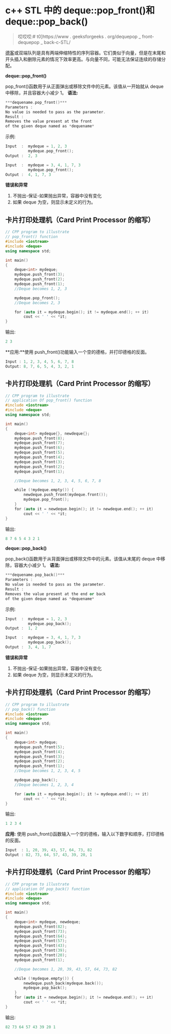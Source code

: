 # c++ STL 中的 deque::pop_front()和 deque::pop_back()

> 哎哎哎:# t0]https://www . geeksforgeeks . org/dequepop _ front-dequepop _ back-c-STL/

[德客](https://www.geeksforgeeks.org/deque-cpp-stl/)或双端队列是具有两端伸缩特性的序列容器。它们类似于向量，但是在末尾和开头插入和删除元素的情况下效率更高。与向量不同，可能无法保证连续的存储分配。

**deque::pop_front()**

pop_front()函数用于从正面弹出或移除文件中的元素。该值从一开始就从 deque 中移除，并且容器大小减少 1。
**语法:**

```cpp
***dequename.pop_front()***
Parameters :
No value is needed to pass as the parameter.
Result :
Removes the value present at the front 
of the given deque named as *dequename*
```

示例:

```cpp
Input  :  mydeque = 1, 2, 3
          mydeque.pop_front();
Output :  2, 3

Input  :  mydeque = 3, 4, 1, 7, 3
          mydeque.pop_front();
Output :  4, 1, 7, 3
```

**错误和异常**

1.  不抛出-保证-如果抛出异常，容器中没有变化
2.  如果 deque 为空，则显示未定义的行为。

## 卡片打印处理机（Card Print Processor 的缩写）

```cpp
// CPP program to illustrate
// pop_front() function
#include <iostream>
#include <deque>
using namespace std;

int main()
{
    deque<int> mydeque;
    mydeque.push_front(3);
    mydeque.push_front(2);
    mydeque.push_front(1);
    //Deque becomes 1, 2, 3

    mydeque.pop_front();
    //Deque becomes 2, 3

    for (auto it = mydeque.begin(); it != mydeque.end(); ++ it)
        cout << ' ' << *it;
}
```

输出:

```cpp
2 3
```

**应用:**使用 push_front()功能输入一个空的德格，并打印德格的反面。

```cpp
Input : 1, 2, 3, 4, 5, 6, 7, 8
Output: 8, 7, 6, 5, 4, 3, 2, 1
```

## 卡片打印处理机（Card Print Processor 的缩写）

```cpp
// CPP program to illustrate
// application Of pop_front() function
#include <iostream>
#include <deque>
using namespace std;

int main()
{
    deque<int> mydeque{}, newdeque{};
    mydeque.push_front(8);
    mydeque.push_front(7);
    mydeque.push_front(6);
    mydeque.push_front(5);
    mydeque.push_front(4);
    mydeque.push_front(3);
    mydeque.push_front(2);
    mydeque.push_front(1);

    //Deque becomes 1, 2, 3, 4, 5, 6, 7, 8

    while (!mydeque.empty()) {
        newdeque.push_front(mydeque.front());
        mydeque.pop_front();
    }
    for (auto it = newdeque.begin(); it != newdeque.end(); ++ it)
        cout << ' ' << *it;
}
```

输出:

```cpp
8 7 6 5 4 3 2 1
```

**deque::pop_back()**

pop_back()函数用于从背面弹出或移除文件中的元素。该值从末尾的 deque 中移除，容器大小减少 1。
**语法:**

```cpp
***dequename.pop_back()***
Parameters :
No value is needed to pass as the parameter.
Result :
Removes the value present at the end or back 
of the given deque named as *dequename*
```

示例:

```cpp
Input  :  mydeque = 1, 2, 3
          mydeque.pop_back();
Output :  1, 2

Input  :  mydeque = 3, 4, 1, 7, 3
          mydeque.pop_back();
Output :  3, 4, 1, 7
```

**错误和异常**

1.  不抛出-保证-如果抛出异常，容器中没有变化
2.  如果 deque 为空，则显示未定义的行为。

## 卡片打印处理机（Card Print Processor 的缩写）

```cpp
// CPP program to illustrate
// pop_back() function
#include <iostream>
#include <deque>
using namespace std;

int main()
{
    deque<int> mydeque;
    mydeque.push_front(5);
    mydeque.push_front(4);
    mydeque.push_front(3);
    mydeque.push_front(2);
    mydeque.push_front(1);
    //Deque becomes 1, 2, 3, 4, 5

    mydeque.pop_back();
    //Deque becomes 1, 2, 3, 4

    for (auto it = mydeque.begin(); it != mydeque.end(); ++ it)
        cout << ' ' << *it;
}
```

输出:

```cpp
1 2 3 4
```

**应用:**
使用 push_front()函数输入一个空的德格，输入以下数字和顺序，打印德格的反面。

```cpp
Input  : 1, 20, 39, 43, 57, 64, 73, 82
Output : 82, 73, 64, 57, 43, 39, 20, 1
```

## 卡片打印处理机（Card Print Processor 的缩写）

```cpp
// CPP program to illustrate
// application Of pop_back() function
#include <iostream>
#include <deque>
using namespace std;

int main()
{
    deque<int> mydeque, newdeque;
    mydeque.push_front(82);
    mydeque.push_front(73);
    mydeque.push_front(64);
    mydeque.push_front(57);
    mydeque.push_front(43);
    mydeque.push_front(39);
    mydeque.push_front(20);
    mydeque.push_front(1);

    //Deque becomes 1, 20, 39, 43, 57, 64, 73, 82

    while (!mydeque.empty()) {
        newdeque.push_back(mydeque.back());
        mydeque.pop_back();
    }
    for (auto it = newdeque.begin(); it != newdeque.end(); ++ it)
        cout << ' ' << *it;
}
```

输出:

```cpp
82 73 64 57 43 39 20 1
```